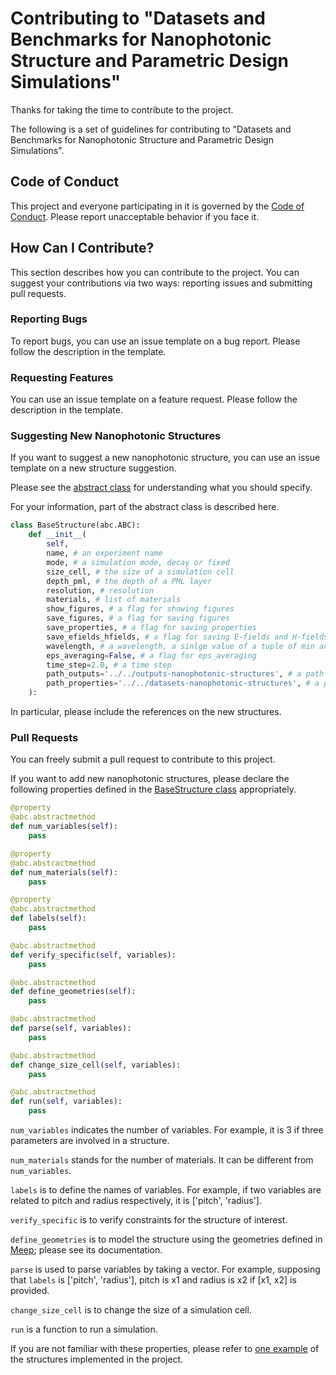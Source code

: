# Contributing to "Datasets and Benchmarks for Nanophotonic Structure and Parametric Design Simulations"

Thanks for taking the time to contribute to the project.

The following is a set of guidelines for contributing to "Datasets and Benchmarks for Nanophotonic Structure and Parametric Design Simulations".

## Code of Conduct

This project and everyone participating in it is governed by the [Code of Conduct](CODE_OF_CONDUCT.md). Please report unacceptable behavior if you face it.

## How Can I Contribute?

This section describes how you can contribute to the project. You can suggest your contributions via two ways: reporting issues and submitting pull requests.

### Reporting Bugs

To report bugs, you can use an issue template on a bug report.  Please follow the description in the template.

### Requesting Features

You can use an issue template on a feature request.  Please follow the description in the template.

### Suggesting New Nanophotonic Structures

If you want to suggest a new nanophotonic structure, you can use an issue template on a new structure suggestion.

Please see the [abstract class](nanophotonic_structures/base_structure.py) for understanding what you should specify.

For your information, part of the abstract class is described here.

```python
class BaseStructure(abc.ABC):
    def __init__(
        self,
        name, # an experiment name
        mode, # a simulation mode, decay or fixed
        size_cell, # the size of a simulation cell
        depth_pml, # the depth of a PML layer
        resolution, # resolution
        materials, # list of materials
        show_figures, # a flag for showing figures
        save_figures, # a flag for saving figures
        save_properties, # a flag for saving properties
        save_efields_hfields, # a flag for saving E-fields and H-fields
        wavelength, # a wavelength, a sinlge value of a tuple of min and max wavelengths
        eps_averaging=False, # a flag for eps_averaging
        time_step=2.0, # a time step
        path_outputs='../../outputs-nanophotonic-structures', # a path to save outputs
        path_properties='../../datasets-nanophotonic-structures', # a path to save properties
    ):
```

In particular, please include the references on the new structures.

### Pull Requests

You can freely submit a pull request to contribute to this project.

If you want to add new nanophotonic structures, please declare the following properties defined in the [BaseStructure class](nanophotonic_structures/base_structure.py) appropriately.

```python
@property
@abc.abstractmethod
def num_variables(self):
    pass

@property
@abc.abstractmethod
def num_materials(self):
    pass

@property
@abc.abstractmethod
def labels(self):
    pass

@abc.abstractmethod
def verify_specific(self, variables):
    pass

@abc.abstractmethod
def define_geometries(self):
    pass

@abc.abstractmethod
def parse(self, variables):
    pass

@abc.abstractmethod
def change_size_cell(self, variables):
    pass

@abc.abstractmethod
def run(self, variables):
    pass
```

`num_variables` indicates the number of variables. For example, it is 3 if three parameters are involved in a structure.

`num_materials` stands for the number of materials. It can be different from `num_variables`.

`labels` is to define the names of variables. For example, if two variables are related to pitch and radius respectively, it is ['pitch', 'radius'].

`verify_specific` is to verify constraints for the structure of interest.

`define_geometries` is to model the structure using the geometries defined in [Meep](https://github.com/NanoComp/meep); please see its documentation.

`parse` is used to parse variables by taking a vector. For example, supposing that `labels` is ['pitch', 'radius'], pitch is x1 and radius is x2 if [x1, x2] is provided.

`change_size_cell` is to change the size of a simulation cell.

`run` is a function to run a simulation.

If you are not familiar with these properties, please refer to [one example](nanophotonic_structures/threelayers_2d.py) of the structures implemented in the project.
